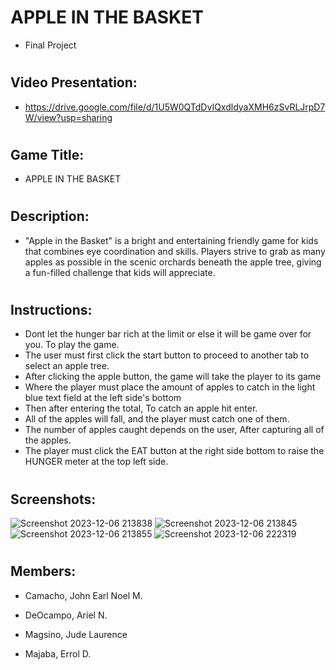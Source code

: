 # APPLE IN THE BASKET
- Final Project


#
## Video Presentation:

- https://drive.google.com/file/d/1U5W0QTdDvIQxdldyaXMH6zSvRLJrpD7W/view?usp=sharing


#
## Game Title: 

- APPLE IN THE BASKET

#
## Description:
- "Apple in the Basket" is a bright and entertaining friendly game for kids that combines eye coordination and skills. Players strive to grab as many apples as possible in the scenic       orchards beneath the apple tree, giving a fun-filled challenge that kids will appreciate.


#
## Instructions:
- Dont let the hunger bar rich at the limit or else it will be game over for you. To play the game. 
- The user must first click the start button to proceed to another tab to select an apple tree. 
- After clicking the apple button, the game will take the player to its game
- Where the player must place the amount of apples to catch in the light blue text field at the left side's bottom 
- Then after entering the total, To catch an apple hit enter.
- All of the apples will fall, and the player must catch one of them.
- The number of apples caught depends   on the user, After capturing all of the apples.
- The player must click the EAT button at the right side bottom to raise the HUNGER meter at the top left side.


#
## Screenshots:
  ![Screenshot 2023-12-06 213838](https://github.com/Errol26/Project/assets/153089453/b8f7f0db-57f2-40da-9192-ad6132045de1)
  ![Screenshot 2023-12-06 213845](https://github.com/Errol26/Project/assets/153089453/e2567ca0-8697-4ec4-b349-93564cade0cc)
  ![Screenshot 2023-12-06 213855](https://github.com/Errol26/Project/assets/153089453/b7cdf98f-bd0a-48d2-960c-d95b4a3f4640)
  ![Screenshot 2023-12-06 222319](https://github.com/Errol26/Project/assets/153089453/6ade4807-bf20-469a-9158-e4c402b24f93)

#
## Members:

- Camacho, John Earl Noel M.

- DeOcampo, Ariel N.

- Magsino, Jude Laurence

- Majaba, Errol D.
